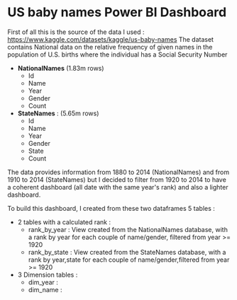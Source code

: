 # US baby names Power BI Dashboard
First of all this is the source of the data I used : https://www.kaggle.com/datasets/kaggle/us-baby-names
The dataset contains National data on the relative frequency of given names in the population of U.S. births where the individual has a Social Security Number 

- **NationalNames**  (1.83m rows)
   - Id
   - Name
   - Year
   - Gender
   - Count
- **StateNames** :  (5.65m rows) 
   - Id
   - Name
   - Year
   - Gender
   - State
   - Count

The data provides information from 1880 to 2014 (NationalNames) and from 1910 to 2014 (StateNames) but I decided to filter from 1920 to 2014 to have a coherent dashboard (all date with the same year's rank) 
and also a lighter dashboard.

To build this dashboard, I created from these two dataframes 5 tables :
- 2 tables with a calculated rank :
    - rank_by_year : View created from the NationalNames database, with a rank by year for each couple of name/gender, filtered from year >= 1920
    - rank_by_state : View created from the StateNames database, with a rank by year,state for each couple of name/gender,filtered from year >= 1920
- 3 Dimension tables :
   - dim_year : 
   - dim_name :  

